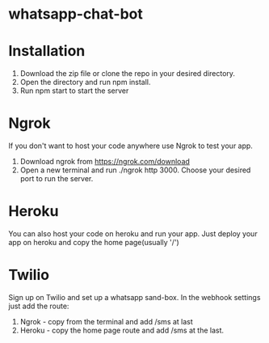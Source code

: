 # whatsapp-chat-bot

# Installation
1. Download the zip file or clone the repo in your desired directory.
2. Open the directory and run npm install.
3. Run npm start to start the server

# Ngrok
If you don't want to host your code anywhere use Ngrok to test your app.
1. Download ngrok from https://ngrok.com/download
2. Open a new terminal and run ./ngrok http 3000. Choose your desired port to run the server.

# Heroku
You can also host your code on heroku and run your app.
Just deploy your app on heroku and copy the home page(usually '/')

# Twilio
Sign up on Twilio and set up a whatsapp sand-box.
In the webhook settings just add the route:
1. Ngrok - copy from the terminal and add /sms at last
2. Heroku - copy the home page route and add /sms at the last.
